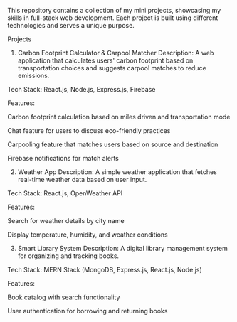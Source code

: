 This repository contains a collection of my mini projects, showcasing my skills in full-stack web development. Each project is built using different technologies and serves a unique purpose.

Projects
1. Carbon Footprint Calculator & Carpool Matcher
Description: A web application that calculates users' carbon footprint based on transportation choices and suggests carpool matches to reduce emissions.

Tech Stack: React.js, Node.js, Express.js, Firebase

Features:

Carbon footprint calculation based on miles driven and transportation mode

Chat feature for users to discuss eco-friendly practices

Carpooling feature that matches users based on source and destination

Firebase notifications for match alerts

2. Weather App
Description: A simple weather application that fetches real-time weather data based on user input.

Tech Stack: React.js, OpenWeather API

Features:

Search for weather details by city name

Display temperature, humidity, and weather conditions

3. Smart Library System
Description: A digital library management system for organizing and tracking books.

Tech Stack: MERN Stack (MongoDB, Express.js, React.js, Node.js)

Features:

Book catalog with search functionality

User authentication for borrowing and returning books
